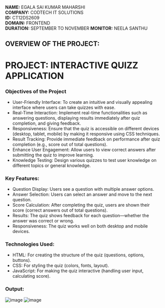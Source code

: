 **NAME:** EGALA SAI KUMAR MAHARSHI  
**COMPANY:** CODTECH IT SOLUTIONS  
**ID:** CT12DS2609  
**DOMAIN:** FRONTEND  
**DURATION:** SEPTEMBER TO NOVEMBER
**MONITOR:** NEELA SANTHU   
## OVERVIEW OF THE PROJECT:
# PROJECT: INTERACTIVE QUIZZ APPLICATION

### Objectives of the Project
* User-Friendly Interface: To create an intuitive and visually appealing interface where users can take quizzes with ease.
* Real-Time Interaction: Implement real-time functionalities such as answering questions, displaying results immediately after quiz completion, and giving feedback.
* Responsiveness: Ensure that the quiz is accessible on different devices (desktop, tablet, mobile) by making it responsive using CSS techniques.
* Result Tracking: Provide immediate feedback on performance after quiz completion (e.g., score out of total questions).
* Enhance User Engagement: Allow users to view correct answers after submitting the quiz to improve learning.
* Knowledge Testing: Design various quizzes to test user knowledge on different topics or general knowledge.

### Key Features:
* Question Display: Users see a question with multiple answer options.
* Answer Selection: Users can select an answer and move to the next question.
* Score Calculation: After completing the quiz, users are shown their score (correct answers out of total questions).
* Results: The quiz shows feedback for each question—whether the answer was correct or wrong.
* Responsiveness: The quiz works well on both desktop and mobile devices.

### Technologies Used:
* HTML: For creating the structure of the quiz (questions, options, buttons).
* CSS: For styling the quiz (colors, fonts, layout).
* JavaScript: For making the quiz interactive (handling user input, calculating score).

 ### Output:
 ![image](https://github.com/user-attachments/assets/6cc0a5e7-5a08-42ab-99c6-367ecac91451)
 ![image](https://github.com/user-attachments/assets/f3da44dc-63f7-413b-a9d6-b2b81ee76138)


